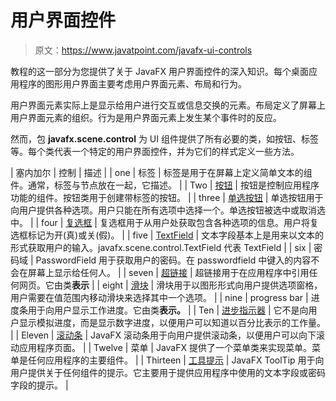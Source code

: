 # 用户界面控件

> 原文：<https://www.javatpoint.com/javafx-ui-controls>

教程的这一部分为您提供了关于 JavaFX 用户界面控件的深入知识。每个桌面应用程序的图形用户界面主要考虑用户界面元素、布局和行为。

用户界面元素实际上是显示给用户进行交互或信息交换的元素。布局定义了屏幕上用户界面元素的组织。行为是用户界面元素上发生某个事件时的反应。

然而，包 **javafx.scene.control** 为 UI 组件提供了所有必要的类，如按钮、标签等。每个类代表一个特定的用户界面控件，并为它们的样式定义一些方法。

| 塞内加尔 | 控制 | 描述 |
| one | 标签 | 标签是用于在屏幕上定义简单文本的组件。通常，标签与节点放在一起，它描述。 |
| Two | [按钮](javafx-button) | 按钮是控制应用程序功能的组件。按钮类用于创建带标签的按钮。 |
| three | [单选按钮](javafx-radiobutton) | 单选按钮用于向用户提供各种选项。用户只能在所有选项中选择一个。单选按钮被选中或取消选中。 |
| four | [复选框](javafx-checkbox) | 复选框用于从用户处获取包含各种选项的信息。用户将复选框标记为开(真)或关(假)。 |
| five | [TextField](javafx-textfield) | 文本字段基本上是用来以文本的形式获取用户的输入。javafx.scene.control.TextField 代表 TextField |
| six | 密码域 | PasswordField 用于获取用户的密码。在 passwordfield 中键入的内容不会在屏幕上显示给任何人。 |
| seven | [超链接](javafx-hyperlink) | 超链接用于在应用程序中引用任何网页。它由类**表示** |
| eight | [滑块](javafx-slider) | 滑块用于以图形形式向用户提供选项窗格，用户需要在值范围内移动滑块来选择其中一个选项。 |
| nine | progress bar | 进度条用于向用户显示工作进度。它由类**表示。** |
| Ten | [进步指示器](javafx-progress-indicator) | 它不是向用户显示模拟进度，而是显示数字进度，以便用户可以知道以百分比表示的工作量。 |
| Eleven | [滚动条](javafx-scrollbar) | JavaFX 滚动条用于向用户提供滚动条，以便用户可以向下滚动应用程序页面。 |
| Twelve | 菜单 | JavaFX 提供了一个菜单类来实现菜单。菜单是任何应用程序的主要组件。 |
| Thirteen | [工具提示](javafx-tooltip) | JavaFX ToolTip 用于向用户提供关于任何组件的提示。它主要用于提供应用程序中使用的文本字段或密码字段的提示。 |